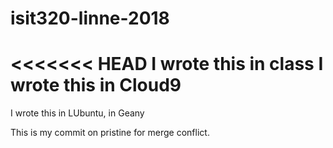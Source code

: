 # isit320-linne-2018

<<<<<<< HEAD
I wrote this in class
I wrote this in Cloud9
=======
I wrote this in LUbuntu, in Geany

This is my commit on pristine for merge conflict.

